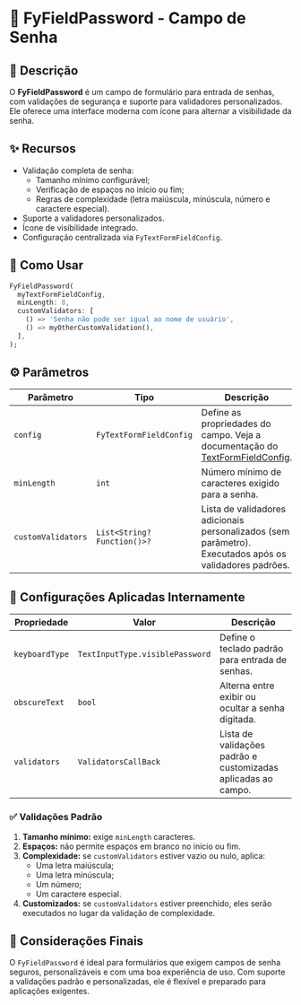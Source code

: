 # 🔐 FyFieldPassword - Campo de Senha

## 📖 Descrição

O **FyFieldPassword** é um campo de formulário para entrada de senhas, com validações de segurança e suporte para validadores personalizados. Ele oferece uma interface moderna com ícone para alternar a visibilidade da senha.

## ✨ Recursos

- Validação completa de senha:
  - Tamanho mínimo configurável;
  - Verificação de espaços no início ou fim;
  - Regras de complexidade (letra maiúscula, minúscula, número e caractere especial).
- Suporte a validadores personalizados.
- Ícone de visibilidade integrado.
- Configuração centralizada via `FyTextFormFieldConfig`.

## 🚀 Como Usar

```dart
FyFieldPassword(
  myTextFormFieldConfig,
  minLength: 8,
  customValidators: [
    () => 'Senha não pode ser igual ao nome de usuário',
    () => myOtherCustomValidation(),
  ],
);
```

## ⚙️ Parâmetros

| Parâmetro          | Tipo                              | Descrição                                                                                                                                               |
| ------------------ | --------------------------------- | ------------------------------------------------------------------------------------------------------------------------------------------------------- |
| `config`           | `FyTextFormFieldConfig`           | Define as propriedades do campo. Veja a documentação do [TextFormFieldConfig](lib/components/text_form_fields/config/text_form_field_config/README.md). |
| `minLength`        | `int`                             | Número mínimo de caracteres exigido para a senha.                                                                                                       |
| `customValidators` | `List<String? Function()>?`       | Lista de validadores adicionais personalizados (sem parâmetro). Executados após os validadores padrões.                                               |

## 🔧 Configurações Aplicadas Internamente

| Propriedade     | Valor                             | Descrição                                                                 |
| --------------- | --------------------------------- | ------------------------------------------------------------------------- |
| `keyboardType`  | `TextInputType.visiblePassword`   | Define o teclado padrão para entrada de senhas.                           |
| `obscureText`   | `bool`                            | Alterna entre exibir ou ocultar a senha digitada.                         |
| `validators`    | `ValidatorsCallBack`              | Lista de validações padrão e customizadas aplicadas ao campo.            |

### ✅ Validações Padrão

1. **Tamanho mínimo:** exige `minLength` caracteres.
2. **Espaços:** não permite espaços em branco no início ou fim.
3. **Complexidade:** se `customValidators` estiver vazio ou nulo, aplica:
   - Uma letra maiúscula;
   - Uma letra minúscula;
   - Um número;
   - Um caractere especial.
4. **Customizados:** se `customValidators` estiver preenchido, eles serão executados no lugar da validação de complexidade.

## 📌 Considerações Finais

O `FyFieldPassword` é ideal para formulários que exigem campos de senha seguros, personalizáveis e com uma boa experiência de uso. Com suporte a validações padrão e personalizadas, ele é flexível e preparado para aplicações exigentes.
